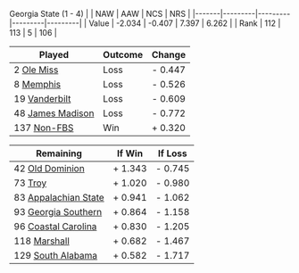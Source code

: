 Georgia State (1 - 4)
|       |   NAW   |   AAW   |   NCS   |   NRS   |
|-------|---------|---------|---------|---------|
| Value |  -2.034 |  -0.407 |   7.397 |   6.262 |
| Rank  |     112 |     113 |       5 |     106 |

| Played                    | Outcome    |  Change  |
|---------------------------|------------|----------|
|   2 [Ole Miss              ](OleMiss)| Loss       | -  0.447 |
|   8 [Memphis               ](Memphis)| Loss       | -  0.526 |
|  19 [Vanderbilt            ](Vanderbilt)| Loss       | -  0.609 |
|  48 [James Madison         ](JamesMadison)| Loss       | -  0.772 |
| 137 [Non-FBS               ](NonFBS)| Win        | +  0.320 |

| Remaining                 |  If Win  |  If Loss |
|---------------------------|----------|----------|
|  42 [Old Dominion          ](OldDominion)| +  1.343 | -  0.745 |
|  73 [Troy                  ](Troy)| +  1.020 | -  0.980 |
|  83 [Appalachian State     ](AppalachianState)| +  0.941 | -  1.062 |
|  93 [Georgia Southern      ](GeorgiaSouthern)| +  0.864 | -  1.158 |
|  96 [Coastal Carolina      ](CoastalCarolina)| +  0.830 | -  1.205 |
| 118 [Marshall              ](Marshall)| +  0.682 | -  1.467 |
| 129 [South Alabama         ](SouthAlabama)| +  0.582 | -  1.717 |

